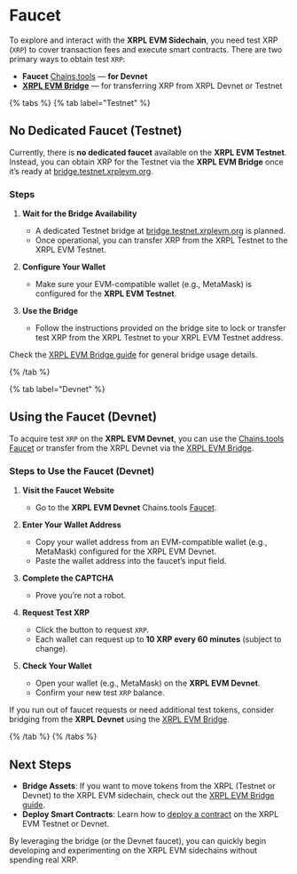 # Faucet

To explore and interact with the **XRPL EVM Sidechain**, you need test XRP (`XRP`) to cover transaction fees and execute smart contracts. There are two primary ways to obtain test `XRP`:

- **Faucet** [Chains.tools](https://chains.tools/faucet/xrplevm) — **for Devnet**  
- **[XRPL EVM Bridge](../users/using-the-bridge.md)** — for transferring XRP from XRPL Devnet or Testnet

{% tabs %}
{% tab label="Testnet" %}

## No Dedicated Faucet (Testnet)

Currently, there is **no dedicated faucet** available on the **XRPL EVM Testnet**.  
Instead, you can obtain XRP for the Testnet via the **XRPL EVM Bridge** once it’s ready at [bridge.testnet.xrplevm.org](https://bridge.testnet.xrplevm.org).

### Steps

1. **Wait for the Bridge Availability**  
   - A dedicated Testnet bridge at [bridge.testnet.xrplevm.org](https://bridge.testnet.xrplevm.org) is planned.  
   - Once operational, you can transfer XRP from the XRPL Testnet to the XRPL EVM Testnet.

2. **Configure Your Wallet**  
   - Make sure your EVM-compatible wallet (e.g., MetaMask) is configured for the **XRPL EVM Testnet**.

3. **Use the Bridge**  
   - Follow the instructions provided on the bridge site to lock or transfer test XRP from the XRPL Testnet to your XRPL EVM Testnet address.

Check the [XRPL EVM Bridge guide](../users/using-the-bridge.md) for general bridge usage details. 

{% /tab %}

{% tab label="Devnet" %}

## Using the Faucet (Devnet)

To acquire test `XRP` on the **XRPL EVM Devnet**, you can use the [Chains.tools Faucet](https://chains.tools/faucet/xrplevm) or transfer from the XRPL Devnet via the [XRPL EVM Bridge](../users/using-the-bridge.md).

### Steps to Use the Faucet (Devnet)

1. **Visit the Faucet Website**

   - Go to the **XRPL EVM Devnet** Chains.tools [Faucet](https://chains.tools/faucet/xrplevm).

2. **Enter Your Wallet Address**

   - Copy your wallet address from an EVM-compatible wallet (e.g., MetaMask) configured for the XRPL EVM Devnet.
   - Paste the wallet address into the faucet’s input field.

3. **Complete the CAPTCHA**

   - Prove you’re not a robot.

4. **Request Test XRP**

   - Click the button to request `XRP`.
   - Each wallet can request up to **10 XRP every 60 minutes** (subject to change).

5. **Check Your Wallet**
   - Open your wallet (e.g., MetaMask) on the **XRPL EVM Devnet**.
   - Confirm your new test `XRP` balance.

If you run out of faucet requests or need additional test tokens, consider bridging from the **XRPL Devnet** using the [XRPL EVM Bridge](../users/using-the-bridge.md).

{% /tab %}
{% /tabs %}

## Next Steps

- **Bridge Assets**: If you want to move tokens from the XRPL (Testnet or Devnet) to the XRPL EVM sidechain, check out the [XRPL EVM Bridge guide](../users/using-the-bridge.md).
- **Deploy Smart Contracts**: Learn how to [deploy a contract](../../developers/developing-smart-contracts/deploy-the-smart-contract.md) on the XRPL EVM Testnet or Devnet.

By leveraging the bridge (or the Devnet faucet), you can quickly begin developing and experimenting on the XRPL EVM sidechains without spending real XRP.